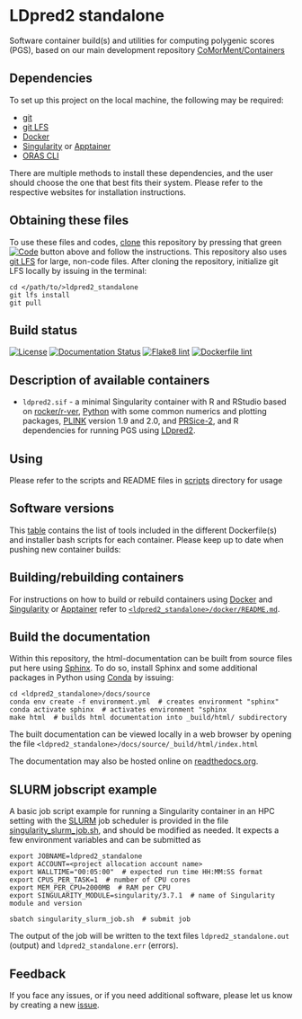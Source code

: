 # LDpred2 standalone

Software container build(s) and utilities for computing polygenic scores (PGS), based on our main development repository [CoMorMent/Containers](https://github.com/comorment/containers)

## Dependencies

To set up this project on the local machine, the following may be required:

* [git](https://git-scm.com)
* [git LFS](https://git-lfs.com)
* [Docker](https://www.docker.com)
* [Singularity](https://docs.sylabs.io) or [Apptainer](https://apptainer.org)
* [ORAS CLI](https://oras.land)

There are multiple methods to install these dependencies, and the user should choose the one that best fits their system.
Please refer to the respective websites for installation instructions.

## Obtaining these files

To use these files and codes, [clone](https://github.com/comorment/ldpred2_standalone) this repository by pressing that green [![Code](https://img.shields.io/badge/Code-green.svg)](https://github.com/comorment/ldpred2_standalone) button above and follow the instructions.
This repository also uses [git LFS](https://git-lfs.com) for large, non-code files.
After cloning the repository, initialize git LFS locally by issuing in the terminal:

```
cd </path/to/>ldpred2_standalone
git lfs install
git pull
```

## Build status

[![License](http://img.shields.io/:license-GPLv3+-green.svg)](http://www.gnu.org/licenses/gpl-3.0.html)
[![Documentation Status](https://readthedocs.org/projects/ldpred2_standalone/badge/?version=latest)](https://ldpred2_standalone.readthedocs.io/en/latest/?badge=latest)
[![Flake8 lint](https://github.com/comorment/ldpred2_standalone/actions/workflows/python.yml/badge.svg)](https://github.com/comorment/ldpred2_standalone/actions/workflows/python.yml)
[![Dockerfile lint](https://github.com/comorment/ldpred2_standalone/actions/workflows/docker.yml/badge.svg)](https://github.com/comorment/ldpred2_standalone/actions/workflows/docker.yml)

## Description of available containers

* ``ldpred2.sif`` - a minimal Singularity container with R and RStudio based on [rocker/r-ver](https://rocker-project.org/images/versioned/r-ver.html), [Python](https://python.org) with some common numerics and plotting packages, [PLINK](https://www.cog-genomics.org/plink/) version 1.9 and 2.0, and [PRSice-2](https://choishingwan.github.io/PRSice/), and R dependencies for running PGS using [LDpred2](https://privefl.github.io/bigsnpr/articles/LDpred2.html).


## Using

Please refer to the scripts and README files in [scripts](https://github.com/comorment/ldpred2_standalone/tree/main/scripts/) directory for usage

## Software versions

This [table](https://github.com/comorment/ldpred2_standalone/tree/main/docker#ldpred2sif) contains the list of tools included in the different Dockerfile(s) and installer bash scripts for each container.
Please keep up to date when pushing new container builds:

## Building/rebuilding containers

For instructions on how to build or rebuild containers using [Docker](https://www.docker.com) and [Singularity](https://docs.sylabs.io) or [Apptainer](https://apptainer.org) refer to [`<ldpred2_standalone>/docker/README.md`](https://github.com/comorment/ldpred2_standalone/blob/main/docker/README.md).

## Build the documentation

Within this repository, the html-documentation can be built from source files put here using [Sphinx](https://www.sphinx-doc.org/en/master/index.html). 
To do so, install Sphinx and some additional packages in Python using [Conda](https://docs.conda.io/en/latest/) by issuing:

```
cd <ldpred2_standalone>/docs/source
conda env create -f environment.yml  # creates environment "sphinx"
conda activate sphinx  # activates environment "sphinx
make html  # builds html documentation into _build/html/ subdirectory
```

The built documentation can be viewed locally in a web browser by opening the file
`<ldpred2_standalone>/docs/source/_build/html/index.html`

The documentation may also be hosted online on [readthedocs.org](https://readthedocs.org).

## SLURM jobscript example

A basic job script example for running a Singularity container in an HPC setting with the [SLURM](https://slurm.schedmd.com) job scheduler is provided in the file [singularity_slurm_job.sh](https://github.com/comorment/ldpred2_standalone/blob/main/scripts/singularity_slurm_job.sh), and should be modified as needed.
It expects a few environment variables and can be submitted as

```
export JOBNAME=ldpred2_standalone
export ACCOUNT=<project allocation account name>
export WALLTIME="00:05:00"  # expected run time HH:MM:SS format
export CPUS_PER_TASK=1  # number of CPU cores
export MEM_PER_CPU=2000MB  # RAM per CPU
export SINGULARITY_MODULE=singularity/3.7.1  # name of Singularity module and version

sbatch singularity_slurm_job.sh  # submit job
```
The output of the job will be written to the text files `ldpred2_standalone.out` (output) and `ldpred2_standalone.err` (errors).

## Feedback

If you face any issues, or if you need additional software, please let us know by creating a new [issue](https://github.com/comorment/ldpred2_standalone/issues/new).
